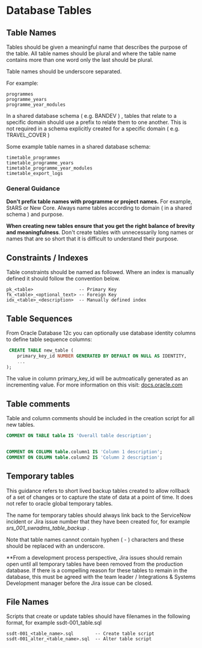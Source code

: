 # Database Tables

## Table Names

Tables should be given a meaningful name that describes the purpose of the table. All table names should be plural and where the table name contains more than one word only the last should be plural. 

Table names should be underscore separated. 

For example:

```
programmes
programme_years
programme_year_modules
```

In a shared database schema ( e.g. BANDEV ) , tables that relate to a specific domain should use a prefix to relate them to one another. This is not required in a schema explicitly created for a specific domain ( e.g. TRAVEL_COVER )

Some example table names in a shared database schema: 

```
timetable_programmes
timetable_programme_years
timetable_programme_year_modules
timetable_export_logs
```

### General Guidance

**Don't prefix table names with programme or project names.** For  example, StARS or New Core. Always name tables according to domain ( in a shared schema ) and purpose. 

**When creating new tables ensure that you get the right balance of brevity and meaningfulness**. Don't create tables with unnecessarily long names or names that are so short that it is difficult to understand their purpose. 


## Constraints / Indexes

Table constraints should be named as followed. Where an index is manually defined it should follow the convention below. 

```
pk_<table>                 -- Primary Key
fk_<table>_<optional_text> -- Foreign Key
idx_<table>_<description>  -- Manually defined index
```

## Table Sequences

From Oracle Database 12c you can optionally use database identity columns to define table sequence columns:

```sql
 CREATE TABLE new_table (
    primary_key_id NUMBER GENERATED BY DEFAULT ON NULL AS IDENTITY,
    ...
);
```

The value in column primary_key_id will be autmoatically generated as an incrementing value. For more information on this visit: [docs.oracle.com](https://docs.oracle.com/en/database/other-databases/nosql-database/22.1/sqlreferencefornosql/identity-column.html)


## Table comments

Table and column comments should be included in the creation script for all new tables. 

```sql
COMMENT ON TABLE table IS 'Overall table description';


COMMENT ON COLUMN table.column1 IS 'Column 1 description';
COMMENT ON COLUMN table.column2 IS 'Column 2 description';
```

## Temporary tables

This guidance refers to short lived backup tables created to allow rollback of a set of changes or to capture the state of data at a point of time. It does not refer to oracle global temporary tables. 

The name for temporary tables should always link back to the ServiceNow incident or Jira issue number that they have been created for, for example *srs_001_swradms_table_backup* . 

Note that table names cannot contain hyphen ( - ) characters and these should be replaced with an underscore. 

**From a development process perspective, Jira issues should remain open until all temporary tables have been removed from the production database. If there is a compelling reason for these tables to remain in the database, this must be agreed with the team leader / Integrations & Systems Development manager before the Jira issue can be closed.  

## File Names

Scripts that create or update tables should have filenames in the following format, for example ssdt-001_table.sql

```
ssdt-001_<table_name>.sql        -- Create table script
ssdt-001_alter_<table_name>.sql  -- Alter table script
```
